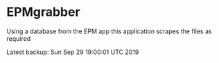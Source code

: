 # EPMgrabber
Using a database from the EPM app this application scrapes the files as required


Latest backup: Sun Sep 29 19:00:01 UTC 2019
